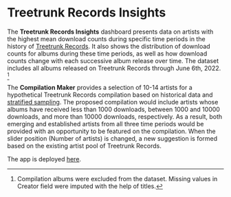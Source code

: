 # Treetrunk Records Insights

The **Treetrunk Records Insights** dashboard presents data on artists with the highest mean download counts during specific time periods in the history of [Treetrunk Records](https://archive.org/search.php?query=collection%3Atreetrunk&sort=-publicdate). It also shows the distribution of download counts for albums during these time periods, as well as how download counts change with each successive album release over time. The dataset includes all albums released on Treetrunk Records through June 6th, 2022. [^1]

The **Compilation Maker** provides a selection of 10-14 artists for a hypothetical Treetrunk Records compilation based on historical data and [stratified sampling](https://www.scribbr.com/methodology/stratified-sampling/). The proposed compilation would include artists whose albums have received less than 1000 downloads, between 1000 and 10000 downloads, and more than 10000 downloads, respectively. As a result, both emerging and established artists from all three time periods would be provided with an opportunity to be featured on the compilation. When the slider position (Number of artists) is changed, a new suggestion is formed based on the existing artist pool of Treetrunk Records.

The app is deployed [here](https://linfri.shinyapps.io/ttri/).

[^1]: Compilation albums were excluded from the dataset. Missing values in Creator field were imputed with the help of titles.
